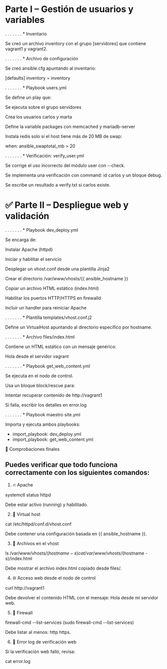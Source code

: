 # Parte I – Gestión de usuarios y variables
. . . . . . . * Inventario

Se creó un archivo inventory con el grupo [servidores] que contiene vagrant1 y vagrant2.

. . . . . . . * Archivo de configuración

Se creó ansible.cfg apuntando al inventario:


[defaults]
inventory = inventory

. . . . . . .  * Playbook users.yml

Se define un play que:

Se ejecuta sobre el grupo servidores

Crea los usuarios carlos y marta

Define la variable packages con memcached y mariadb-server

Instala redis solo si el host tiene más de 20 MB de swap:

when: ansible_swaptotal_mb > 20

. . . . . . .  * Verificación: verify_user.yml

Se corrige el uso incorrecto del módulo user con --check.

Se implementa una verificación con command: id carlos y un bloque debug.

Se escribe un resultado a verify.txt si carlos existe.

   # ✅ Parte II – Despliegue web y validación

. . . . . . . * Playbook dev_deploy.yml

Se encarga de:

Instalar Apache (httpd)

Iniciar y habilitar el servicio

Desplegar un vhost.conf desde una plantilla Jinja2

Crear el directorio /var/www/vhosts/{{ ansible_hostname }}

Copiar un archivo HTML estático (index.html)

Habilitar los puertos HTTP/HTTPS en firewalld

Incluir un handler para reiniciar Apache

. . . . . . .  * Plantilla templates/vhost.conf.j2

Define un VirtualHost apuntando al directorio específico por hostname.

. . . . . . .  * Archivo files/index.html

Contiene un HTML estático con un mensaje genérico:

Hola desde el servidor vagrant

. . . . . . .  * Playbook get_web_content.yml

Se ejecuta en el nodo de control.

Usa un bloque block/rescue para:

Intentar recuperar contenido de http://vagrant1

Si falla, escribir los detalles en error.log

. . . . . . .  * Playbook maestro site.yml

Importa y ejecuta ambos playbooks:

- import_playbook: dev_deploy.yml
- import_playbook: get_web_content.yml
  
🔎 Comprobaciones finales


## Puedes verificar que todo funciona correctamente con los siguientes comandos:


1. 🔥 Apache

systemctl status httpd

Debe estar activo (running) y habilitado.

2. 🧾 Virtual host

cat /etc/httpd/conf.d/vhost.conf

Debe contener una configuración basada en {{ ansible_hostname }}.

3. 📁 Archivos en el vhost

ls /var/www/vhosts/$(hostname -s)
cat /var/www/vhosts/$(hostname -s)/index.html

Debe mostrar el archivo index.html copiado desde files/.

4. 🌐 Acceso web desde el nodo de control

curl http://vagrant1

Debe devolver el contenido HTML con el mensaje: Hola desde mi servidor web.

5. 🔐 Firewall

firewall-cmd --list-services
(sudo firewall-cmd --list-services)

Debe listar al menos: http https.

6. 📄 Error log de verificación web
   
Si la verificación web falló, revisa:

cat error.log
